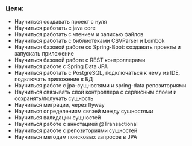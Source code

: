 <h3>Цели:</h3>

* Научиться создавать проект с нуля
* Научиться работать с java core
* Научиться работать с чтением и записью файлов
* Научиться работать с библиотеками CSVParser и Lombok
* Научиться базовой работе со Spring-Boot: создавать проекты и запускать приложение
* Научиться базовой работе с REST контроллерами
* Научиться работе с Spring Data JPA
* Научиться работать с PostgreSQL, подключаться к нему из IDE, подключать приложение к БД
* Научиться работе с jpa-сущностями и spring-data репозиториями
* Научиться связывать слой контроллера с сервисным слоем и сохранять/получать сущность
* Научиться миграции, через flyway
* Научиться определениям связей между сущностями
* Научиться валидации сущностей
* Научиться работе с аннотацией @Transactional
* Научиться работе с репозиториями сущностей
* Научиться методам поисковых запросов в JPA

